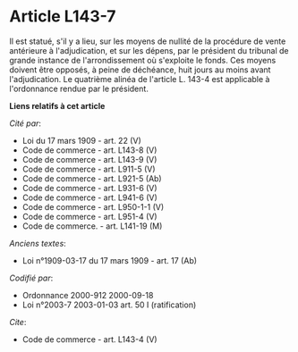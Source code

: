 # Article L143-7

Il est statué, s'il y a lieu, sur les moyens de nullité de la procédure de vente antérieure à l'adjudication, et sur les
dépens, par le président du tribunal de grande instance de l'arrondissement où s'exploite le fonds. Ces moyens doivent être
opposés, à peine de déchéance, huit jours au moins avant l'adjudication. Le quatrième alinéa de l'article L. 143-4 est
applicable à l'ordonnance rendue par le président.

**Liens relatifs à cet article**

_Cité par_:

  - Loi du 17 mars 1909 - art. 22 (V)
  - Code de commerce - art. L143-8 (V)
  - Code de commerce - art. L143-9 (V)
  - Code de commerce - art. L911-5 (V)
  - Code de commerce - art. L921-5 (Ab)
  - Code de commerce - art. L931-6 (V)
  - Code de commerce - art. L941-6 (V)
  - Code de commerce - art. L950-1-1 (V)
  - Code de commerce - art. L951-4 (V)
  - Code de commerce. - art. L141-19 (M)

_Anciens textes_:

  - Loi n°1909-03-17 du 17 mars 1909 - art. 17 (Ab)

_Codifié par_:

  - Ordonnance 2000-912 2000-09-18
  - Loi n°2003-7 2003-01-03 art. 50 I (ratification)

_Cite_:

  - Code de commerce - art. L143-4 (V)
